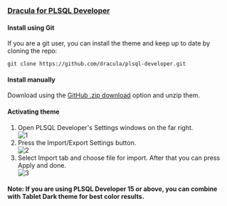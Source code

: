 ### [Dracula for PLSQL Developer](https://draculatheme.com/plsql-developer)

#### Install using Git

If you are a git user, you can install the theme and keep up to date by cloning the repo:

    git clone https://github.com/dracula/plsql-developer.git

#### Install manually

Download using the [GitHub .zip download](https://github.com/dracula/plsql-developer/archive/master.zip) option and unzip them.

#### Activating theme

1) Open PLSQL Developer's Settings windows on the far right.
<br>![1](https://user-images.githubusercontent.com/78530059/206906226-83d97664-2dec-47ba-af63-98609f294aed.jpg)
2) Press the Import/Export Settings button.
<br>![2](https://user-images.githubusercontent.com/78530059/206906227-41f74b59-22c2-4dd7-bed3-ee377de8c5db.jpg)
3) Select Import tab and choose file for import. After that you can press Apply and done.
<br>![3](https://user-images.githubusercontent.com/78530059/206906224-60376197-4d28-4c31-8a41-b66acad55c75.jpg)

<h4>Note: If you are using PLSQL Developer 15 or above, you can combine with Tablet Dark theme for best color results.</h4>
